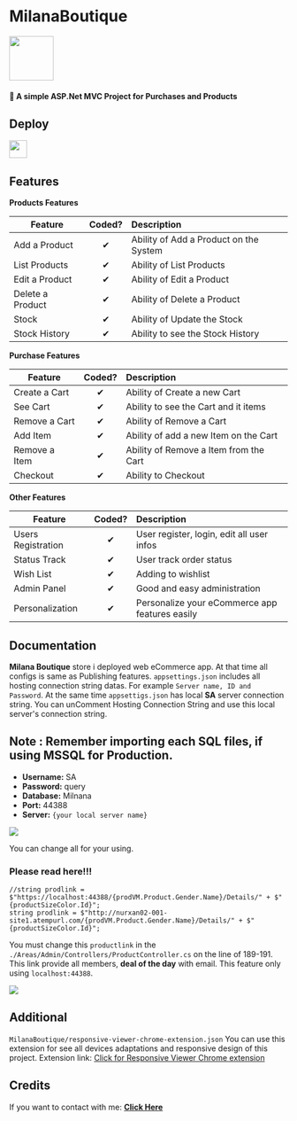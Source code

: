 # MilanaBoutique
<a href="http://nurxan02-001-site1.atempurl.com/"><img src="https://i.ibb.co/YdjHrMX/84b5a87f-3d5d-41f0-bc36-99fa5ff85883logo.png" height="80"></a>

#### :handbag: A simple ASP.Net MVC Project for Purchases and Products

## Deploy

<a href="https://smarterasp.net/"><img src="https://www.smarterasp.net/images/logo1.png" height="32"></a>

## Features

<b>Products Features</b>

| Feature  |  Coded?       | Description  |
|----------|:-------------:|:-------------|
| Add a Product | &#10004; | Ability of Add a Product on the System |
| List Products | &#10004; | Ability of List Products |
| Edit a Product | &#10004; | Ability of Edit a Product |
| Delete a Product | &#10004; | Ability of Delete a Product |
| Stock | &#10004; | Ability of Update the Stock |
| Stock History | &#10004; | Ability to see the Stock History |

<b>Purchase Features</b>

| Feature  |  Coded?       | Description  |
|----------|:-------------:|:-------------|
| Create a Cart | &#10004; | Ability of Create a new Cart |
| See Cart | &#10004; | Ability to see the Cart and it items |
| Remove a Cart | &#10004; | Ability of Remove a Cart |
| Add Item | &#10004; | Ability of add a new Item on the Cart |
| Remove a Item | &#10004; | Ability of Remove a Item from the Cart |
| Checkout | &#10004; | Ability to Checkout |


<b>Other Features</b>

| Feature  |  Coded?       | Description  |
|----------|:-------------:|:-------------|
| Users Registration | &#10004; | User register, login, edit all user infos |
| Status Track | &#10004; | User track order status |
| Wish List | &#10004; | Adding to wishlist |
| Admin Panel | &#10004; | Good and easy administration |
| Personalization | &#10004; | Personalize your eCommerce app features easily|

## Documentation

**Milana Boutique** store i deployed web eCommerce app. At that time all configs is same as Publishing features. ``appsettings.json`` includes all hosting connection string datas. For example ``Server name, ID and Password``. At the same time ``appsettigs.json`` has local **SA** server connection string. You can unComment Hosting Connection String and use this local server's connection string.

## Note : Remember importing each SQL files, if using MSSQL for Production.

* **Username:** SA
* **Password:** query
* **Database:** Milnana
* **Port:** 44388
* **Server:** ``{your local server name}``

![](https://user-images.githubusercontent.com/90649844/217049546-433ffde2-7c90-4ec0-9814-8f07ac6f057d.png)

You can change all for your using.

### **Please read here!!!** 

```
//string prodlink = $"https://localhost:44388/{prodVM.Product.Gender.Name}/Details/" + $"{productSizeColor.Id}";
string prodlink = $"http://nurxan02-001-site1.atempurl.com/{prodVM.Product.Gender.Name}/Details/" + $"{productSizeColor.Id}";
```
You must change this ``productlink`` in the ``./Areas/Admin/Controllers/ProductController.cs`` on the line of 189-191. 
This link provide all members, **deal of the day** with email. This feature only using `` localhost:44388 ``.

![](https://user-images.githubusercontent.com/90649844/217045572-1f045301-07f3-4401-854e-2d425f1955bd.png)

## Additional 
`` MilanaBoutique/responsive-viewer-chrome-extension.json `` You can use this extension for see all devices adaptations and responsive design of this project. 
Extension link: <a href="https://chrome.google.com/webstore/detail/responsive-viewer/inmopeiepgfljkpkidclfgbgbmfcennb">Click for Responsive Viewer Chrome extension</a>

## Credits

If you want to contact with me: [**Click Here**](https://bio.link/nurxanmasimzade/)

